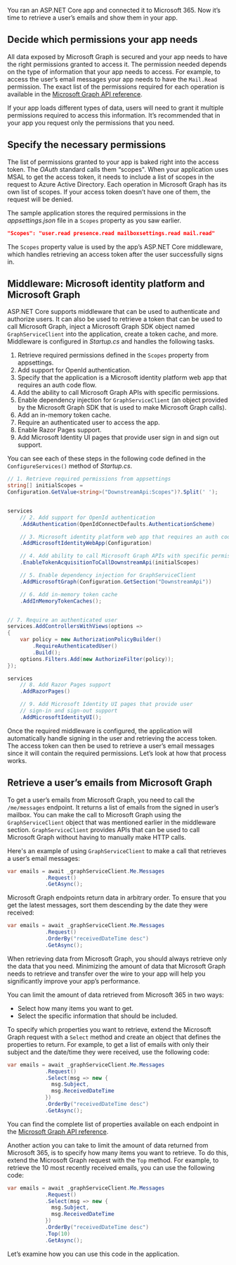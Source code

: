 You ran an ASP.NET Core app and connected it to Microsoft 365. Now it’s time to retrieve a user’s emails and show them in your app.

## Decide which permissions your app needs

All data exposed by Microsoft Graph is secured and your app needs to have the right permissions granted to access it. The permission needed depends on the type of information that your app needs to access. For example, to access the user’s email messages your app needs to have the `Mail.Read` permission.  The exact list of the permissions required for each operation is available in the [Microsoft Graph API reference](/graph/api/overview/?WT.mc_id=m365-30352-cxa). 

If your app loads different types of data, users will need to grant it multiple permissions required to access this information. It’s recommended that in your app you request only the permissions that you need.

## Specify the necessary permissions

The list of permissions granted to your app is baked right into the access token. The *OAuth* standard calls them “scopes". When your application uses MSAL to get the access token, it needs to include a list of scopes in the request to Azure Active Directory. Each operation in Microsoft Graph has its own list of scopes. If your access token doesn’t have one of them, the request will be denied. 

The sample application stores the required permissions in the *appsettings.json* file in a `Scopes` property as you saw earlier.

```json
"Scopes": "user.read presence.read mailboxsettings.read mail.read"
```

The `Scopes` property value is used by the app’s ASP.NET Core middleware, which handles retrieving an access token after the user successfully signs in.

## Middleware: Microsoft identity platform and Microsoft Graph 

ASP.NET Core supports middleware that can be used to authenticate and authorize users. It can also be used to retrieve a token that can be used to call Microsoft Graph, inject a Microsoft Graph SDK object named `GraphServiceClient` into the application, create a token cache, and more. Middleware is configured in *Startup.cs* and handles the following tasks.

1. Retrieve required permissions defined in the `Scopes` property from appsettings.
1. Add support for OpenId authentication.
1. Specify that the application is a Microsoft identity platform web app that requires an auth code flow. 
1. Add the ability to call Microsoft Graph APIs with specific permissions.
1. Enable dependency injection for `GraphServiceClient` (an object provided by the Microsoft Graph SDK that is used to make Microsoft Graph calls).
1. Add an in-memory token cache.
1. Require an authenticated user to access the app.
1. Enable Razor Pages support.
1. Add Microsoft Identity UI pages that provide user sign in and sign out support.

You can see each of these steps in the following code defined in the `ConfigureServices()` method of *Startup.cs*.

```csharp
// 1. Retrieve required permissions from appsettings
string[] initialScopes = 
Configuration.GetValue<string>("DownstreamApi:Scopes")?.Split(' ');


services
    // 2. Add support for OpenId authentication
    .AddAuthentication(OpenIdConnectDefaults.AuthenticationScheme)

    // 3. Microsoft identity platform web app that requires an auth code flow
    .AddMicrosoftIdentityWebApp(Configuration)

    // 4. Add ability to call Microsoft Graph APIs with specific permissions
    .EnableTokenAcquisitionToCallDownstreamApi(initialScopes)

    // 5. Enable dependency injection for GraphServiceClient
    .AddMicrosoftGraph(Configuration.GetSection("DownstreamApi"))

    // 6. Add in-memory token cache
    .AddInMemoryTokenCaches();


// 7. Require an authenticated user
services.AddControllersWithViews(options =>
{
    var policy = new AuthorizationPolicyBuilder()
        .RequireAuthenticatedUser()
        .Build();
    options.Filters.Add(new AuthorizeFilter(policy));
});

services
    // 8. Add Razor Pages support
    .AddRazorPages()

    // 9. Add Microsoft Identity UI pages that provide user 
    // sign-in and sign-out support
    .AddMicrosoftIdentityUI();
```

Once the required middleware is configured, the application will automatically handle signing in the user and retrieving the access token. The access token can then be used to retrieve a user’s email messages since it will contain the required permissions. Let’s look at how that process works.

## Retrieve a user’s emails from Microsoft Graph

To get a user’s emails from Microsoft Graph, you need to call the `/me/messages` endpoint. It returns a list of emails from the signed in user’s mailbox. You can make the call to Microsoft Graph using the `GraphServiceClient` object that was mentioned earlier in the middleware section. `GraphServiceClient` provides APIs that can be used to call Microsoft Graph without having to manually make HTTP calls. 

Here's an example of using `GraphServiceClient` to make a call that retrieves a user’s email messages:

```csharp
var emails = await _graphServiceClient.Me.Messages
            .Request()
            .GetAsync();
```

Microsoft Graph endpoints return data in arbitrary order. To ensure that you get the latest messages, sort them descending by the date they were received:

```csharp
var emails = await _graphServiceClient.Me.Messages
            .Request()
            .OrderBy("receivedDateTime desc")
            .GetAsync();
```

When retrieving data from Microsoft Graph, you should always retrieve only the data that you need. Minimizing the amount of data that Microsoft Graph needs to retrieve and transfer over the wire to your app will help you significantly improve your app’s performance.

You can limit the amount of data retrieved from Microsoft 365 in two ways: 

*	Select how many items you want to get.
*	Select the specific information that should be included.

To specify which properties you want to retrieve, extend the Microsoft Graph request with a `Select` method and create an object that defines the properties to return. For example, to get a list of emails with only their subject and the date/time they were received, use the following code:

```csharp
var emails = await _graphServiceClient.Me.Messages
            .Request()
            .Select(msg => new {
              msg.Subject,
              msg.ReceivedDateTime
            })
            .OrderBy("receivedDateTime desc")
            .GetAsync();
```

You can find the complete list of properties available on each endpoint in the [Microsoft Graph API reference](/graph/api/resources/mail-api-overview?WT.mc_id=m365-30352-cxa).  

Another action you can take to limit the amount of data returned from Microsoft 365, is to specify how many items you want to retrieve. To do this, extend the Microsoft Graph request with the `Top` method. For example, to retrieve the 10 most recently received emails, you can use the following code:

```csharp
var emails = await _graphServiceClient.Me.Messages
            .Request()
            .Select(msg => new {
              msg.Subject,
              msg.ReceivedDateTime
            })
            .OrderBy("receivedDateTime desc")
            .Top(10)
            .GetAsync();
```

Let’s examine how you can use this code in the application.
